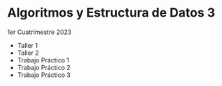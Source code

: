 # Algoritmos y Estructura de Datos 3

1er Cuatrimestre 2023

- Taller 1
- Taller 2
- Trabajo Práctico 1
- Trabajo Práctico 2
- Trabajo Práctico 3
